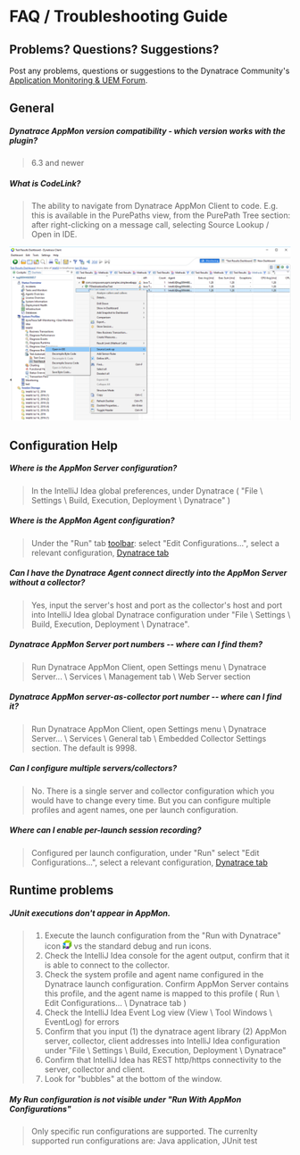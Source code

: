# FAQ / Troubleshooting Guide



## Problems? Questions? Suggestions?

Post any problems, questions or suggestions to the Dynatrace Community's [Application Monitoring & UEM Forum](https://answers.dynatrace.com/spaces/146/index.html).
 

## General

##### Dynatrace AppMon version compatibility - which version works with the plugin?
> 6.3 and newer

##### What is CodeLink?
> The ability to navigate from Dynatrace AppMon Client to code. E.g. this is available in the PurePaths view, from the PurePath Tree section: after right-clicking on a message call, selecting Source Lookup / Open in IDE. 

![img](img/source_lookup.png)

## Configuration Help

##### Where is the AppMon Server configuration?
> In the IntelliJ Idea global preferences, under Dynatrace ( "File \ Settings \ Build, Execution, Deployment \ Dynatrace"  )

##### Where is the AppMon Agent configuration?
> Under the "Run" tab [toolbar](img/launcher.png): select "Edit Configurations...", select a relevant configuration, [Dynatrace tab](img/run_configuration.png)

##### Can I have the Dynatrace Agent connect directly into the AppMon Server without a collector?
> Yes, input the server's host and port as the collector's host and port into IntelliJ Idea global Dynatrace configuration under "File \ Settings \ Build, Execution, Deployment \ Dynatrace".

##### Dynatrace AppMon Server port numbers -- where can I find them?
> Run Dynatrace AppMon Client, open Settings menu \ Dynatrace Server... \ Services \ Management tab \ Web Server section

##### Dynatrace AppMon server-as-collector port number -- where can I find it?
> Run Dynatrace AppMon Client, open Settings menu \ Dynatrace Server... \ Services \ General tab \ Embedded Collector Settings section. The default is 9998.

##### Can I configure multiple servers/collectors?
> No. There is a single server and collector configuration which you would have to change every time.
> But you can configure multiple profiles and agent names, one per launch configuration.

##### Where can I enable per-launch session recording?
> Configured per launch configuration, under "Run" select "Edit Configurations...", select a relevant configuration, [Dynatrace tab](img/run_configuration.png)

## Runtime problems

##### JUnit executions don't appear in AppMon.
> 1. Execute the launch configuration from the "Run with Dynatrace" icon !["Run with Dynatrace" icon](img/dynatrace_run.png) vs the standard debug and run icons.
> 2. Check the IntelliJ Idea console for the agent output, confirm that it is able to connect to the collector.
> 3. Check the system profile and agent name configured in the Dynatrace launch configuration. Confirm AppMon Server contains this profile, and the agent name is mapped to this profile ( Run \ Edit Configurations... \ Dynatrace tab )
> 3. Check the IntelliJ Idea Event Log view (View \ Tool Windows \ EventLog) for errors
> 4. Confirm that you input (1) the dynatrace agent library (2) AppMon server, collector, client addresses into IntelliJ Idea configuration under "File \ Settings \ Build, Execution, Deployment \ Dynatrace"
> 5. Confirm that IntelliJ Idea has REST http/https connectivity to the server, collector and client.
> 6. Look for "bubbles" at the bottom of the window.

##### My Run configuration is not visible under "Run With AppMon Configurations"
> Only specific run configurations are supported. The currenlty supported run configurations are: Java application, JUnit test